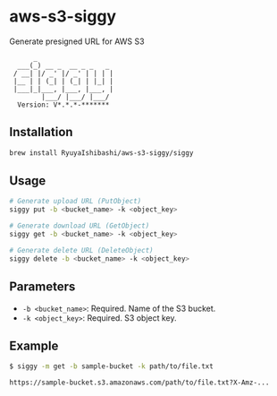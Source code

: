 # aws-s3-siggy
Generate presigned URL for AWS S3

```
      _                   
  ___(_) __ _  __ _ _   _ 
 / __| |/ _' |/ _' | | | |
 |__ | | (_| | (_| | |_| |
 |___|_|___, |___, |___, |
        |___/ |___/ |___/ 
  Version: V*.*.*-*******
```

## Installation

```sh
brew install RyuyaIshibashi/aws-s3-siggy/siggy
```

## Usage

```sh
# Generate upload URL (PutObject)
siggy put -b <bucket_name> -k <object_key>

# Generate download URL (GetObject)
siggy get -b <bucket_name> -k <object_key>

# Generate delete URL (DeleteObject)
siggy delete -b <bucket_name> -k <object_key>
```

## Parameters

- `-b <bucket_name>`: Required. Name of the S3 bucket.
- `-k <object_key>`: Required. S3 object key.

## Example

```sh
$ siggy -m get -b sample-bucket -k path/to/file.txt

https://sample-bucket.s3.amazonaws.com/path/to/file.txt?X-Amz-...  
```
